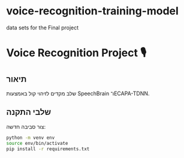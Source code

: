 # voice-recognition-training-model
data sets for the Final project 

# Voice Recognition Project 🎙️

## תיאור
שלב מקדים לזיהוי קול באמצעות SpeechBrain ו־ECAPA-TDNN.

## שלבי התקנה
צור סביבה חדשה:
```bash
python -m venv env
source env/bin/activate
pip install -r requirements.txt
